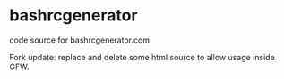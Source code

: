 # bashrcgenerator
code source for bashrcgenerator.com

Fork update: replace and delete some html source to allow usage inside GFW.